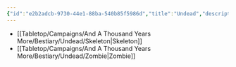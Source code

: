 ```yaml
---
{"id":"e2b2adcb-9730-44e1-88ba-540b85f5986d","title":"Undead","description":"Bestiary entries for the Undead.","publish":true,"date_created":"Tuesday, April 2nd 2024, 5:40:18 pm","date_modified":"Saturday, April 13th 2024, 9:41:36 pm","cssclasses":["mado-heading"],"path":"Tabletop/Campaigns/And A Thousand Years More/Bestiary/Undead/index.md","permalink":"/tabletop/campaigns/and-a-thousand-years-more/bestiary/undead/index/","PassFrontmatter":true}
---
```



- [[Tabletop/Campaigns/And A Thousand Years More/Bestiary/Undead/Skeleton\|Skeleton]]
- [[Tabletop/Campaigns/And A Thousand Years More/Bestiary/Undead/Zombie\|Zombie]]

